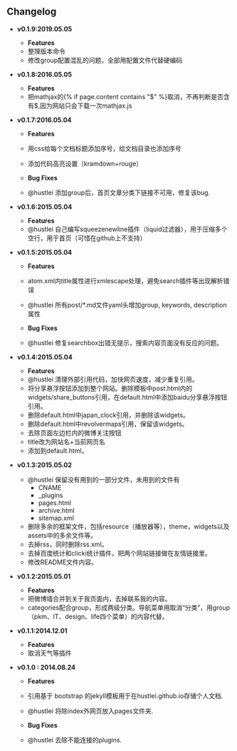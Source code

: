 ## Changelog



- **v0.1.9:2019.05.05**
    - **Features**
    - 整理版本命令
    - 修改group配置混乱的问题，全部用配置文件代替硬编码

- **v0.1.8:2016.05.05**
    - **Features**
    - 把mathjax的{% if page.content contains "$" %}取消，不再判断是否含有$,因为网站只会下载一次mathjax.js
 

- **v0.1.7:2016.05.04**
    - **Features**
    - 用css给每个文档标题添加序号，给文档目录也添加序号
    - 添加代码高亮设置（kramdown+rouge）

    - **Bug Fixes**
    - @hustlei 添加group后，首页文章分类下链接不可用，修复该bug.
 
- **v0.1.6:2015.05.04**
    - **Features**
    - @hustlei 自己编写squeezenewline插件（liquid过滤器），用于压缩多个空行，用于首页（可惜在github上不支持）

- **v0.1.5:2015.05.04**
    - **Features**
    - atom.xml内title属性进行xmlescape处理，避免search插件等出现解析错误
    - @hustlei 所有post/\*.md文件yaml头增加group, keywords, description属性

    - **Bug Fixes**
    - @hustlei 修复searchbox出错无提示，搜索内容页面没有反应的问题。

- **v0.1.4:2015.05.04**
    - **Features**
    - @hustlei 清理外部引用代码，加快网页速度，减少重复引用。
    - 将分享悬浮按钮添加到整个网站。删除模板中post.html内的widgets/share_buttons引用，在default.html中添加baidu分享悬浮按钮引用。
    - 删除default.html中japan_clock引用，并删除该widgets。
    - 删除default.html中revolvermaps引用，保留该widgets。
    - 去除页面左边栏内的微博关注按钮
    - title改为网站名+当前网页名
    - 添加<meta name="Robots" Content="All">到default.html。

- **v0.1.3:2015.05.02**
    - @hustlei 保留没有用到的一部分文件，未用到的文件有
        + CNAME
        + _plugins
        + pages.html
        + archive.html
        + sitemap.xml
    - 删除多余的框架文件，包括resource（播放器等），theme，widgets以及assets中的多余文件等。
    - 去掉rss，同时删除rss.xml。
    - 去掉百度统计和clicki统计插件，把两个网站链接做在友情链接里。
    - 修改README文件内容。

- **v0.1.2:2015.05.01**
    - **Features**
    - 把微博墙合并到关于我页面内，去掉联系我的内容。
    - categories配合group，形成两级分类。导航菜单用取消“分类”，用group（pkm、IT、design、life四个菜单）的内容代替。

- **v0.1.1:2014.12.01**
    - **Features**
    - 取消天气等插件

- **v0.1.0 : 2014.08.24**
    - **Features**
    - 引用基于 bootstrap 的jekyll模板用于在hustlei.github.io存储个人文档.
    - @hustlei 将除index外网页放入pages文件夹.

    - **Bug Fixes**
    - @hustlei 去除不能连接的plugins.


  
